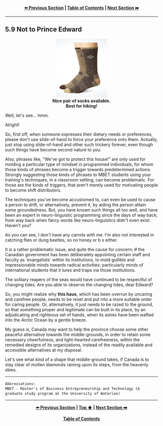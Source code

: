 <div align="center">
  
  **[:arrow_left: Previous Section][Prev] | [Table of Contents][TOC] | [Next Section :arrow_right:][Next]**
  
  [Prev]: ./05-08.md
  [Next]: ./05-10.md
  [TOC]: ./README.md#table-of-contents
  
</div>

---

## 5.9 Not to Prince Edward

<div align="center">
  <img width="33%" src="../imgs/nice_socks-best_for_hiking.jpg"></img>
  <br>      
  <b>Nice pair of socks available. <br>Best for hiking!</b>
</div>

Well, let's see… hmm. 

Alright! 

So, first off, when someone expresses their dietary needs or preferences, please don't use slide-of-hand to force your preference onto them. Actually, just stop using slide-of-hand and other such trickery forever, even though such things have become second nature to you. 

Also, phrases like, "We've got to protect this house!" are only used for molding a particular type of mindset in programmed individuals, for whom those kinds of phrases become a trigger towards predetermined actions. Strongly suggesting those kinds of phrases to MBET students using your training's techniques, in a classroom setting, can become problematic. For those are the kinds of triggers, that aren't merely used for motivating people to become sh<i>i</i>ft distributors. 

The techniques you've become accustomed to, can even be used to cause a person to drift, or alternatively, prevent it, by aiding the person attain some groundedness. But, you have known such things all too well, and have been an expert in neuro-linguistic programming since the days of way back; from way back when fancy words like neuro-linguistics didn't even exist. Haven't you?

As you can see, I don't have any carrots with me. I'm also not interested in catching flies or dung beetles, so no honey or b s either. 

It is a rather problematic issue, and quite the cause for concern: ~~if~~ the Canadian government has been deliberately appointing certain staff and faculty as 'evangelists' within its institutions, to mold gullible and impressionable minds towards radical activities; particularly minds of international students that it lures and traps via those institutions.

The solitary reapers of the seas would have continued to be respectful of changing tides. Are you able to observe the changing tides, dear Edward? 

So, you might realize why <b>this haus</b>, which has been overrun by uncaring and carefree people, needs to be reset and put into a more suitable order for caring people. Or, alternatively, it just needs to be razed to the ground, so that something proper and legitimate can be built in its place, by an adjudicating and righteous set of hands, when its ashes have been wafted into the Arctic Ocean by a gentle breeze.

My guess is, Canada may want to help the province choose some other peaceful alternative towards the middle-grounds, in order to retain some necessary cheerfulness, and light-hearted carefreeness, within the remedied designs of its organizations, instead of the readily available and accessible alternatives at my disposal.

Let's see what kind of a shape that middle-ground takes, if Canada is to stay clear of molten diamonds raining upon its steps, from the heavenly skies.

---

```
Abbreviations:
MBET - Master's of Business Entrepreneurship and Technology (A graduate study program at the University of Waterloo)
```

---
<div align="center">
  
  **[:arrow_left: Previous Section][Prev] | [Top :arrow_up:][Top] | [Next Section :arrow_right:][Next]** 
  
  **[Table of Contents][TOC]**

  [Prev]: ./05-08.md
  [Top]: ./05-09.md#59-not-to-prince-edward
  [Next]: ./05-10.md
  [TOC]: ./README.md#table-of-contents
  
</div> 